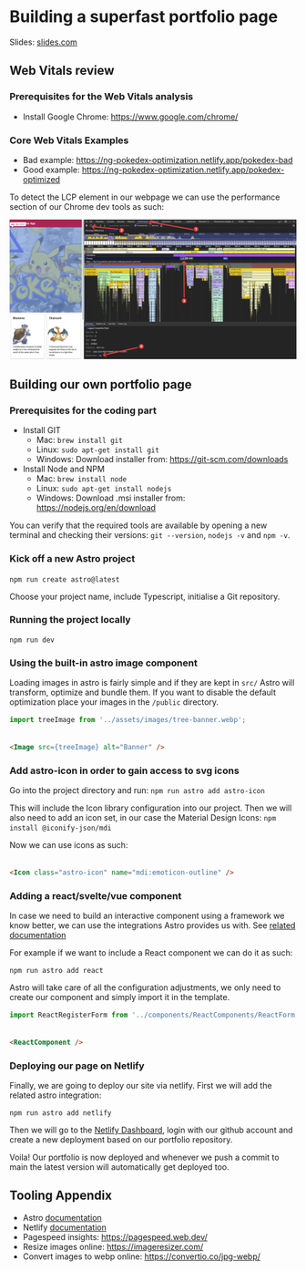 # Building a superfast portfolio page

Slides: [slides.com](https://slides.com/dimeloper/building-a-super-fast-portfolio-page)

## Web Vitals review

### Prerequisites for the Web Vitals analysis

- Install Google Chrome: https://www.google.com/chrome/

### Core Web Vitals Examples

- Bad example: https://ng-pokedex-optimization.netlify.app/pokedex-bad
- Good example: https://ng-pokedex-optimization.netlify.app/pokedex-optimized

To detect the LCP element in our webpage we can use the performance section of
our Chrome dev tools as such:

![lcp-detect.png](./docs/lcp-detect.png)

## Building our own portfolio page

### Prerequisites for the coding part

- Install GIT
    - Mac: `brew install git`
    - Linux: `sudo apt-get install git`
    - Windows: Download installer from: https://git-scm.com/downloads
- Install Node and NPM
    - Mac: `brew install node`
    - Linux: `sudo apt-get install nodejs`
    - Windows: Download .msi installer from: https://nodejs.org/en/download

You can verify that the required tools are available by opening a new terminal and checking
their versions: `git --version`, `nodejs -v` and `npm -v`.

### Kick off a new Astro project

`npm run create astro@latest`

Choose your project name, include Typescript, initialise a Git repository.

### Running the project locally

```shell
npm run dev
```

### Using the built-in astro image component

Loading images in astro is fairly simple and if they are kept in `src/` Astro will transform, optimize and bundle them.
If you want to disable the default optimization place your images in the `/public` directory.

```javascript
import treeImage from '../assets/images/tree-banner.webp';
```

```html

<Image src={treeImage} alt="Banner" />
```

### Add astro-icon in order to gain access to svg icons

Go into the project directory and run:
`npm run astro add astro-icon`

This will include the Icon library configuration into our project.
Then we will also need to add an icon set, in our case the Material Design Icons:
`npm install @iconify-json/mdi`

Now we can use icons as such:

```html

<Icon class="astro-icon" name="mdi:emoticon-outline" />
```

### Adding a react/svelte/vue component

In case we need to build an interactive component using a framework we know better, we can use the integrations Astro
provides us with. See [related documentation](https://docs.astro.build/en/guides/integrations-guide/)

For example if we want to include a React component we can do it as such:

```shell
npm run astro add react
```

Astro will take care of all the configuration adjustments,
we only need to create our component and simply import it in
the template.

```javascript
import ReactRegisterForm from '../components/ReactComponents/ReactForm';
```

```html

<ReactComponent />
```

### Deploying our page on Netlify

Finally, we are going to deploy our site via netlify.
First we will add the related astro integration:

```shell
npm run astro add netlify
```

Then we will go to the [Netlify Dashboard](https://app.netlify.com), login with our github account
and create a new deployment based on our portfolio repository.

Voila! Our portfolio is now deployed and whenever we push a commit to main the latest version will automatically get
deployed too.

## Tooling Appendix
- Astro [documentation](https://docs.astro.build/en/getting-started/)
- Netlify [documentation](https://docs.netlify.com/)
- Pagespeed insights: https://pagespeed.web.dev/
- Resize images online: https://imageresizer.com/
- Convert images to webp online: https://convertio.co/jpg-webp/